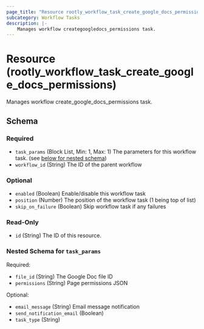 ```yaml
---
page_title: "Resource rootly_workflow_task_create_google_docs_permissions - terraform-provider-rootly"
subcategory: Workflow Tasks
description: |-
    Manages workflow creategoogledocs_permissions task.
---
```


# Resource (rootly_workflow_task_create_google_docs_permissions)

Manages workflow create_google_docs_permissions task.



<!-- schema generated by tfplugindocs -->
## Schema

### Required

- `task_params` (Block List, Min: 1, Max: 1) The parameters for this workflow task. (see [below for nested schema](#nestedblock--task_params))
- `workflow_id` (String) The ID of the parent workflow

### Optional

- `enabled` (Boolean) Enable/disable this workflow task
- `position` (Number) The position of the workflow task (1 being top of list)
- `skip_on_failure` (Boolean) Skip workflow task if any failures

### Read-Only

- `id` (String) The ID of this resource.

<a id="nestedblock--task_params"></a>
### Nested Schema for `task_params`

Required:

- `file_id` (String) The Google Doc file ID
- `permissions` (String) Page permissions JSON

Optional:

- `email_message` (String) Email message notification
- `send_notification_email` (Boolean)
- `task_type` (String)
